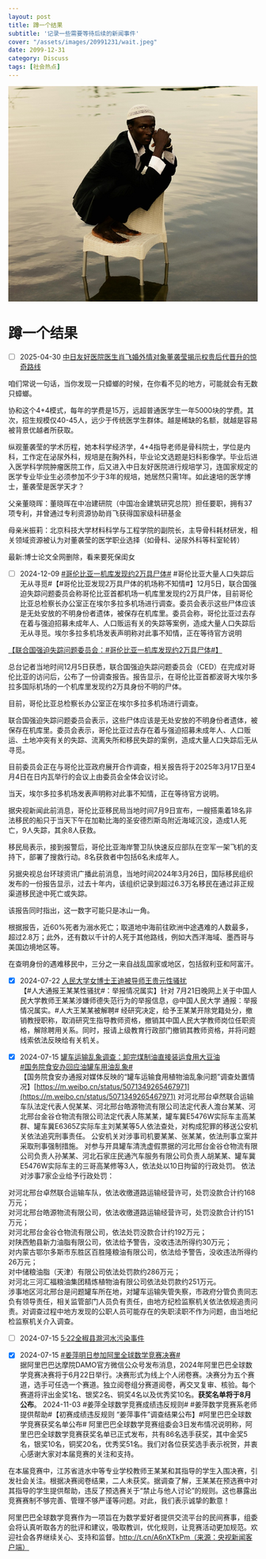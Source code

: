 ```yaml
---
layout: post
title: 蹲一个结果
subtitle: '记录一些需要等待后续的新闻事件'
cover: "/assets/images/20991231/wait.jpeg"
date: 2099-12-31
category: Discuss
tags: [社会热点]
---
```


![](/assets/images/20991231/wait.jpeg)

# 蹲一个结果
- [ ] 2025-04-30 [中日友好医院医生肖飞婚外情对象董袭莹揭示权贵后代晋升的惊奇路线](https://www.zhihu.com/question/1900658667176555321)

咱们常说一句话，当你发现一只蟑螂的时候，在你看不见的地方，可能就会有无数只蟑螂。

协和这个4+4模式，每年的学费是15万，远超普通医学生一年5000块的学费。其次，招生规模仅40-45人，远少于传统医学生群体。越是稀缺的名额，就越是容易被背景优越者所获取。

纵观董袭莹的学术历程，她本科学经济学，4+4指导老师是骨科院士，学位是内科，工作定在泌尿外科，规培是在胸外科，毕业论文选题是妇科影像学。毕业后进入医学科学院肿瘤医院工作，后又进入中日友好医院进行规培学习，连国家规定的医学专业毕业生必须参加不少于3年的规培，她居然只需1年。如此速培的医学博士，董袭莹是医学天才？

父亲董晓晖：董晓晖在中冶建研院（中国冶金建筑研究总院）担任要职，拥有37项专利，并曾通过专利资源协助肖飞获得国家级科研基金

母亲米振莉：北京科技大学材料科学与工程学院的副院长，主导骨科耗材研发，相关领域资源被认为对董袭莹的医学职业选择（如骨科、泌尿外科等科室轮转）

最新:博士论文全网删除，看来要死保闺女

- [ ] 2024-12-09 [#哥伦比亚一机库发现约2万具尸体#](https://weibo.com/1644114654/P3zMHcZDR?refer_flag=1001030103_)
#哥伦比亚大量人口失踪后无从寻觅#【#哥伦比亚发现2万具尸体的机场称不知情#】12月5日，联合国强迫失踪问题委员会称哥伦比亚首都机场一机库里发现约2万具尸体，目前哥伦比亚总检察长办公室正在埃尔多拉多机场进行调查。委员会表示这些尸体应该是无处安放的不明身份者遗体，被保存在机库里。委员会称，哥伦比亚过去存在着与强迫招募未成年人、人口贩运有关的失踪等案例，造成大量人口失踪后无从寻觅。埃尔多拉多机场发表声明称对此事不知情，正在等待官方说明

[【联合国强迫失踪问题委员会：#哥伦比亚一机库发现约2万具尸体#】](https://weibo.com/1499104401/P3yxI6W8k?refer_flag=1001030103_)

总台记者当地时间12月5日获悉，联合国强迫失踪问题委员会（CED）在完成对哥伦比亚的访问后，公布了一份调查报告。报告显示，在哥伦比亚首都波哥大埃尔多拉多国际机场的一个机库里发现约2万具身份不明的尸体。

目前，哥伦比亚总检察长办公室正在埃尔多拉多机场进行调查。

联合国强迫失踪问题委员会表示，这些尸体应该是无处安放的不明身份者遗体，被保存在机库里。委员会表示，哥伦比亚过去存在着与强迫招募未成年人、人口贩运、土地冲突有关的失踪、流离失所和移民失踪的案例，造成大量人口失踪后无从寻觅。

目前委员会正在与哥伦比亚政府展开合作调查，相关报告将于2025年3月17日至4月4日在日内瓦举行的会议上由委员会全体会议讨论。

当天，埃尔多拉多机场发表声明称对此事不知情，正在等待官方说明。

据央视新闻此前消息，哥伦比亚移民局当地时间7月9日宣布，一艘搭乘着18名非法移民的船只于当天下午在加勒比海的圣安德烈斯岛附近海域沉没，造成1人死亡，9人失踪，其余8人获救。

移民局表示，接到报警后，哥伦比亚海岸警卫队快速反应部队在空军一架飞机的支持下，部署了搜救行动。8名获救者中包括6名未成年人。

另据央视总台环球资讯广播此前消息，当地时间2024年3月26日，国际移民组织发布的一份报告显示，过去十年内，该组织记录到超过6.3万名移民在通过非正规渠道移民途中死亡或失踪。

该报告同时指出，这一数字可能只是冰山一角。

根据报告，近60%死者为溺水死亡；取道地中海前往欧洲中途遇难的人数最多，超过2.8万；此外，还有数以千计的人死于其他路线，例如大西洋海域、墨西哥与美国边境地区等。

在查明身份的遇难移民中，三分之一来自战乱国家或地区，包括叙利亚和阿富汗。

- [x] 2024-07-22 [人民大学女博士王迪被导师王贵元性骚扰](https://weibo.com/5428681933/OoCxprEpN)  
【#人大通报王某某性骚扰#：举报情况属实】针对 7月21日晚网上关于中国人民大学教师王某某涉嫌师德失范行为的举报信息，@中国人民大学 通报：举报情况属实。#人大王某某被解聘#
经研究决定，给予王某某开除党籍处分，撤销教授职称，取消研究生指导教师资格，撤销其中国人民大学教师岗位任职资格，解除聘用关系。同时，报请上级教育行政部门撤销其教师资格，并将问题线索依法反映给有关机关。

- [x] 2024-07-15 [罐车运输乱象调查：卸完煤制油直接装运食用大豆油](https://weibo.com/ttarticle/p/show?id=2309405051606889791919)  
[#国务院食安办回应油罐车用油乱象#](https://weibo.com/2803301701/OmMCNgiZN)  
【国务院食安办通报对媒体反映的“罐车运输食用植物油乱象问题”调查处置情况】[https://m.weibo.cn/status/5071349265467971](https://m.weibo.cn/status/5071349265467971)
对河北邢台卓然联合运输车队法定代表人倪某某、河北邢台皓源物流有限公司法定代表人澹台某某、河北邢台金谷仓物流有限公司法定代表人陈某某，罐车冀E5476W实际车主高某群、罐车冀E6365Z实际车主刘某某等5人依法查处，对构成犯罪的移送公安机关依法追究刑事责任。
公安机关对涉事司机要某某、张某某，依法刑事立案并采取刑事强制措施。
对参与开具罐车清洗虚假票据的河北邢台金谷仓物流有限公司负责人孙某某、河北石家庄民通汽车服务有限公司负责人胡某某、罐车冀E5476W实际车主的三哥高某修等3人，依法处以10日拘留的行政处罚。
依法对涉事7家企业给予行政处罚：

对河北邢台卓然联合运输车队，依法收缴道路运输经营许可，处罚没款合计约168万元；  
对河北邢台皓源物流有限公司，依法收缴道路运输经营许可，处罚没款合计约151万元；  
对河北邢台金谷仓物流有限公司，依法处罚没款合计约192万元；  
对陕西勉县新力油脂有限公司，依法给予警告，没收违法所得约30万元；  
对内蒙古鄂尔多斯市东胜区百胜隆粮油有限公司，依法给予警告，没收违法所得约26万元；  
对中储粮油脂（天津）有限公司依法处罚款约286万元；  
对河北三河汇福粮油集团精炼植物油有限公司依法处罚款约251万元。  
涉事地区河北邢台是问题罐车所在地，对罐车运输失管失察，市政府分管负责同志负有领导责任，相关监管部门人员负有责任，由地方纪检监察机关依法依规追责问责。对调查过程中地方发现的公职人员可能存在的失职渎职不作为问题，由当地纪检监察机关介入调查。

- [ ] 2024-07-15 [5·22全椒县滁河水污染事件](https://baike.baidu.com/item/5%C2%B722%E5%85%A8%E6%A4%92%E5%8E%BF%E6%BB%81%E6%B2%B3%E6%B0%B4%E6%B1%A1%E6%9F%93%E4%BA%8B%E4%BB%B6/64487765)

- [x] 2024-07-15 [#姜萍明日参加阿里全球数学竞赛决赛#](https://weibo.com/1642634100/OjZSUFkra)  
据阿里巴巴达摩院DAMO官方微信公众号发布消息，2024年阿里巴巴全球数学竞赛决赛将于6月22日举行。决赛形式为线上个人闭卷赛。决赛分为五个赛道，选手可任选一个赛道。独立阅卷组分赛道阅卷，再交叉复审、核验。每个赛道将评出金奖1名、银奖2名、铜奖4名以及优秀奖10名。**获奖名单将于8月公布**。
2024-11-03 #姜萍全球数学竞赛成绩违反规则# #姜萍数学竞赛系老师提供帮助#【初赛成绩违反规则 “姜萍事件”调查结果公布】#阿里巴巴全球数学竞赛获奖名单公布# 阿里巴巴全球数学竞赛组委会3日发布情况说明称，阿里巴巴全球数学竞赛获奖名单已正式发布，共有86名选手获奖，其中金奖5名，银奖10名，铜奖20名，优秀奖51名。我们对各位获奖选手表示祝贺，并衷心感谢大家对本届竞赛的关注和支持。

在本届竞赛中，江苏省涟水中等专业学校教师王某某和其指导的学生入围决赛，引发社会关注。根据决赛阅卷结果，二人未获奖。据调查了解，王某某在预选赛中对其指导的学生提供帮助，违反了预选赛关于“禁止与他人讨论”的规则。这也暴露出竞赛赛制不够完善、管理不够严谨等问题。对此，我们表示诚挚的歉意！

阿里巴巴全球数学竞赛作为一项旨在为数学爱好者提供交流平台的民间赛事，组委会将认真听取各方的批评和建议，吸取教训，优化规则，让竞赛活动更加规范。欢迎社会各界继续关心、支持和监督。http://t.cn/A6nXTkPm（来源：央视新闻客户端）